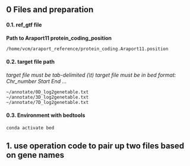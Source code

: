 ## 0 Files and preparation
#### 0.1. ref_gtf file
**Path to Araport11 protein_coding_position**
```
/home/vcm/araport_reference/protein_coding.Araport11.position
```
#### 0.2. target file path
*target file must be tab-delimited (\t)*
*target file must be in bed format: Chr_number  Start  End  ...*
```
~/annotate/0D_log2genetable.txt
~/annotate/3D_log2genetable.txt
~/annotate/7D_log2genetable.txt
```
#### 0.3. Environment with bedtools
`conda activate bed`

## 1. use operation code to pair up two files based on gene names

